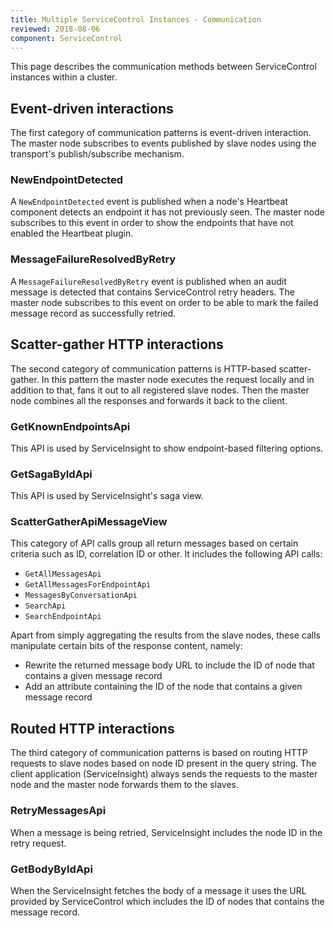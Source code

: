 ```yaml
---
title: Multiple ServiceControl Instances - Communication
reviewed: 2018-08-06
component: ServiceControl
---
```


This page describes the communication methods between ServiceControl instances within a cluster.

## Event-driven interactions

The first category of communication patterns is event-driven interaction. The master node subscribes to events published by slave nodes using the transport's publish/subscribe mechanism.

### NewEndpointDetected

A `NewEndpointDetected` event is published when a node's Heartbeat component detects an endpoint it has not previously seen. The master node subscribes to this event in order to show the endpoints that have not enabled the Heartbeat plugin.

### MessageFailureResolvedByRetry

A `MessageFailureResolvedByRetry` event is published when an audit message is detected that contains ServiceControl retry headers. The master node subscribes to this event on order to be able to mark the failed message record as successfully retried. 

## Scatter-gather HTTP interactions

The second category of communication patterns is HTTP-based scatter-gather. In this pattern the master node executes the request locally and in addition to that, fans it out to all registered slave nodes. Then the master node combines all the responses and forwards it back to the client.

### GetKnownEndpointsApi

This API is used by ServiceInsight to show endpoint-based filtering options. 

### GetSagaByIdApi

This API is used by ServiceInsight's saga view.

### ScatterGatherApiMessageView

This category of API calls group all return messages based on certain criteria such as ID, correlation ID or other. It includes the following API calls:

 * `GetAllMessagesApi`
 * `GetAllMessagesForEndpointApi`
 * `MessagesByConversationApi`
 * `SearchApi`
 * `SearchEndpointApi`

Apart from simply aggregating the results from the slave nodes, these calls manipulate certain bits of the response content, namely:
 
 * Rewrite the returned message body URL to include the ID of node that contains a given message record
 * Add an attribute containing the ID of the node that contains a given message record

## Routed HTTP interactions

The third category of communication patterns is based on routing HTTP requests to slave nodes based on node ID present in the query string. The client application (ServiceInsight) always sends the requests to the master node and the master node forwards them to the slaves.

### RetryMessagesApi

When a message is being retried, ServiceInsight includes the node ID in the retry request.

### GetBodyByIdApi

When the ServiceInsight fetches the body of a message it uses the URL provided by ServiceControl which includes the ID of nodes that contains the message record.
